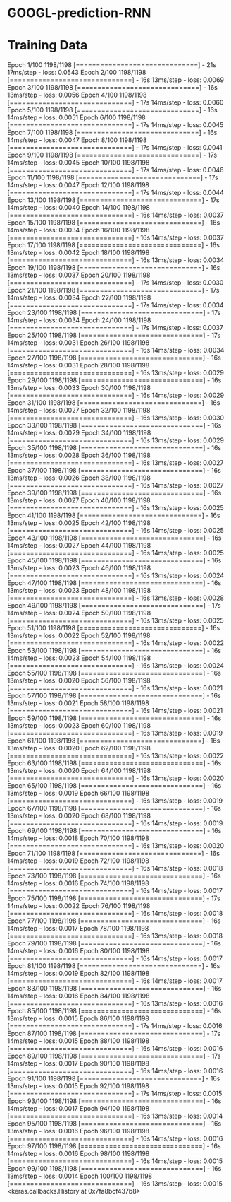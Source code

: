# GOOGL-prediction-RNN

# Training Data
Epoch 1/100
1198/1198 [==============================] - 21s 17ms/step - loss: 0.0543
Epoch 2/100
1198/1198 [==============================] - 16s 13ms/step - loss: 0.0069
Epoch 3/100
1198/1198 [==============================] - 16s 13ms/step - loss: 0.0056
Epoch 4/100
1198/1198 [==============================] - 17s 14ms/step - loss: 0.0060
Epoch 5/100
1198/1198 [==============================] - 16s 14ms/step - loss: 0.0051
Epoch 6/100
1198/1198 [==============================] - 17s 14ms/step - loss: 0.0045
Epoch 7/100
1198/1198 [==============================] - 16s 14ms/step - loss: 0.0047
Epoch 8/100
1198/1198 [==============================] - 17s 14ms/step - loss: 0.0041
Epoch 9/100
1198/1198 [==============================] - 17s 14ms/step - loss: 0.0045
Epoch 10/100
1198/1198 [==============================] - 17s 14ms/step - loss: 0.0046
Epoch 11/100
1198/1198 [==============================] - 17s 14ms/step - loss: 0.0047
Epoch 12/100
1198/1198 [==============================] - 17s 14ms/step - loss: 0.0044
Epoch 13/100
1198/1198 [==============================] - 17s 14ms/step - loss: 0.0040
Epoch 14/100
1198/1198 [==============================] - 16s 14ms/step - loss: 0.0037
Epoch 15/100
1198/1198 [==============================] - 16s 14ms/step - loss: 0.0034
Epoch 16/100
1198/1198 [==============================] - 16s 14ms/step - loss: 0.0037
Epoch 17/100
1198/1198 [==============================] - 16s 13ms/step - loss: 0.0042
Epoch 18/100
1198/1198 [==============================] - 16s 13ms/step - loss: 0.0034
Epoch 19/100
1198/1198 [==============================] - 16s 13ms/step - loss: 0.0037
Epoch 20/100
1198/1198 [==============================] - 17s 14ms/step - loss: 0.0030
Epoch 21/100
1198/1198 [==============================] - 17s 14ms/step - loss: 0.0034
Epoch 22/100
1198/1198 [==============================] - 17s 14ms/step - loss: 0.0034
Epoch 23/100
1198/1198 [==============================] - 17s 14ms/step - loss: 0.0034
Epoch 24/100
1198/1198 [==============================] - 17s 14ms/step - loss: 0.0037
Epoch 25/100
1198/1198 [==============================] - 17s 14ms/step - loss: 0.0031
Epoch 26/100
1198/1198 [==============================] - 16s 14ms/step - loss: 0.0034
Epoch 27/100
1198/1198 [==============================] - 16s 14ms/step - loss: 0.0031
Epoch 28/100
1198/1198 [==============================] - 16s 13ms/step - loss: 0.0029
Epoch 29/100
1198/1198 [==============================] - 16s 13ms/step - loss: 0.0033
Epoch 30/100
1198/1198 [==============================] - 16s 14ms/step - loss: 0.0029
Epoch 31/100
1198/1198 [==============================] - 16s 14ms/step - loss: 0.0027
Epoch 32/100
1198/1198 [==============================] - 16s 13ms/step - loss: 0.0030
Epoch 33/100
1198/1198 [==============================] - 16s 14ms/step - loss: 0.0029
Epoch 34/100
1198/1198 [==============================] - 16s 13ms/step - loss: 0.0029
Epoch 35/100
1198/1198 [==============================] - 16s 13ms/step - loss: 0.0028
Epoch 36/100
1198/1198 [==============================] - 16s 13ms/step - loss: 0.0027
Epoch 37/100
1198/1198 [==============================] - 16s 13ms/step - loss: 0.0026
Epoch 38/100
1198/1198 [==============================] - 16s 14ms/step - loss: 0.0027
Epoch 39/100
1198/1198 [==============================] - 16s 13ms/step - loss: 0.0027
Epoch 40/100
1198/1198 [==============================] - 16s 13ms/step - loss: 0.0025
Epoch 41/100
1198/1198 [==============================] - 16s 13ms/step - loss: 0.0025
Epoch 42/100
1198/1198 [==============================] - 16s 14ms/step - loss: 0.0025
Epoch 43/100
1198/1198 [==============================] - 16s 14ms/step - loss: 0.0027
Epoch 44/100
1198/1198 [==============================] - 16s 14ms/step - loss: 0.0025
Epoch 45/100
1198/1198 [==============================] - 16s 13ms/step - loss: 0.0023
Epoch 46/100
1198/1198 [==============================] - 16s 13ms/step - loss: 0.0024
Epoch 47/100
1198/1198 [==============================] - 16s 13ms/step - loss: 0.0023
Epoch 48/100
1198/1198 [==============================] - 16s 13ms/step - loss: 0.0028
Epoch 49/100
1198/1198 [==============================] - 17s 14ms/step - loss: 0.0024
Epoch 50/100
1198/1198 [==============================] - 16s 13ms/step - loss: 0.0025
Epoch 51/100
1198/1198 [==============================] - 16s 13ms/step - loss: 0.0022
Epoch 52/100
1198/1198 [==============================] - 16s 14ms/step - loss: 0.0022
Epoch 53/100
1198/1198 [==============================] - 16s 14ms/step - loss: 0.0023
Epoch 54/100
1198/1198 [==============================] - 16s 13ms/step - loss: 0.0024
Epoch 55/100
1198/1198 [==============================] - 16s 13ms/step - loss: 0.0020
Epoch 56/100
1198/1198 [==============================] - 16s 13ms/step - loss: 0.0021
Epoch 57/100
1198/1198 [==============================] - 16s 13ms/step - loss: 0.0021
Epoch 58/100
1198/1198 [==============================] - 16s 14ms/step - loss: 0.0021
Epoch 59/100
1198/1198 [==============================] - 16s 13ms/step - loss: 0.0023
Epoch 60/100
1198/1198 [==============================] - 16s 13ms/step - loss: 0.0019
Epoch 61/100
1198/1198 [==============================] - 16s 13ms/step - loss: 0.0020
Epoch 62/100
1198/1198 [==============================] - 16s 13ms/step - loss: 0.0022
Epoch 63/100
1198/1198 [==============================] - 16s 13ms/step - loss: 0.0020
Epoch 64/100
1198/1198 [==============================] - 16s 13ms/step - loss: 0.0020
Epoch 65/100
1198/1198 [==============================] - 16s 13ms/step - loss: 0.0019
Epoch 66/100
1198/1198 [==============================] - 16s 13ms/step - loss: 0.0019
Epoch 67/100
1198/1198 [==============================] - 16s 13ms/step - loss: 0.0020
Epoch 68/100
1198/1198 [==============================] - 16s 14ms/step - loss: 0.0019
Epoch 69/100
1198/1198 [==============================] - 16s 14ms/step - loss: 0.0018
Epoch 70/100
1198/1198 [==============================] - 16s 13ms/step - loss: 0.0020
Epoch 71/100
1198/1198 [==============================] - 16s 14ms/step - loss: 0.0019
Epoch 72/100
1198/1198 [==============================] - 16s 14ms/step - loss: 0.0018
Epoch 73/100
1198/1198 [==============================] - 16s 14ms/step - loss: 0.0016
Epoch 74/100
1198/1198 [==============================] - 16s 14ms/step - loss: 0.0017
Epoch 75/100
1198/1198 [==============================] - 17s 14ms/step - loss: 0.0022
Epoch 76/100
1198/1198 [==============================] - 16s 14ms/step - loss: 0.0018
Epoch 77/100
1198/1198 [==============================] - 16s 14ms/step - loss: 0.0017
Epoch 78/100
1198/1198 [==============================] - 16s 13ms/step - loss: 0.0018
Epoch 79/100
1198/1198 [==============================] - 16s 14ms/step - loss: 0.0016
Epoch 80/100
1198/1198 [==============================] - 16s 14ms/step - loss: 0.0017
Epoch 81/100
1198/1198 [==============================] - 16s 14ms/step - loss: 0.0019
Epoch 82/100
1198/1198 [==============================] - 16s 14ms/step - loss: 0.0017
Epoch 83/100
1198/1198 [==============================] - 16s 14ms/step - loss: 0.0016
Epoch 84/100
1198/1198 [==============================] - 16s 13ms/step - loss: 0.0016
Epoch 85/100
1198/1198 [==============================] - 16s 13ms/step - loss: 0.0015
Epoch 86/100
1198/1198 [==============================] - 17s 14ms/step - loss: 0.0016
Epoch 87/100
1198/1198 [==============================] - 17s 14ms/step - loss: 0.0015
Epoch 88/100
1198/1198 [==============================] - 16s 14ms/step - loss: 0.0016
Epoch 89/100
1198/1198 [==============================] - 17s 14ms/step - loss: 0.0017
Epoch 90/100
1198/1198 [==============================] - 16s 14ms/step - loss: 0.0016
Epoch 91/100
1198/1198 [==============================] - 16s 13ms/step - loss: 0.0015
Epoch 92/100
1198/1198 [==============================] - 17s 14ms/step - loss: 0.0015
Epoch 93/100
1198/1198 [==============================] - 16s 14ms/step - loss: 0.0017
Epoch 94/100
1198/1198 [==============================] - 16s 13ms/step - loss: 0.0014
Epoch 95/100
1198/1198 [==============================] - 16s 13ms/step - loss: 0.0016
Epoch 96/100
1198/1198 [==============================] - 16s 14ms/step - loss: 0.0016
Epoch 97/100
1198/1198 [==============================] - 16s 14ms/step - loss: 0.0016
Epoch 98/100
1198/1198 [==============================] - 16s 14ms/step - loss: 0.0015
Epoch 99/100
1198/1198 [==============================] - 16s 13ms/step - loss: 0.0014
Epoch 100/100
1198/1198 [==============================] - 16s 13ms/step - loss: 0.0015
<keras.callbacks.History at 0x7fa8bcf437b8>
